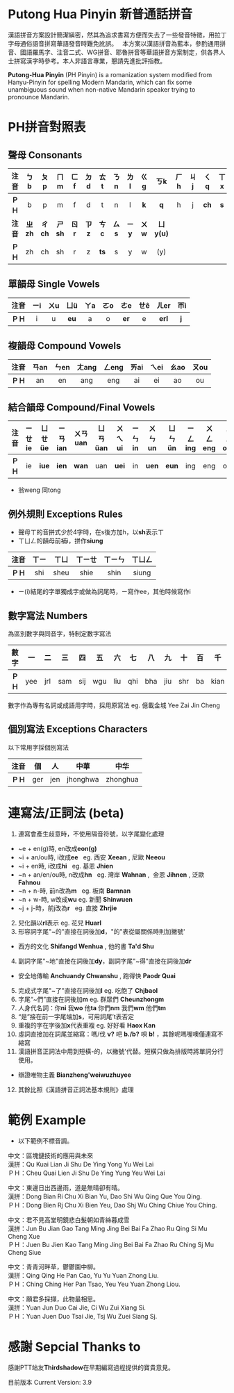 # Putong Hua Pinyin 新普通話拼音
漢語拼音方案設計簡潔縝密，然其為追求書寫方便而失去了一些發音特徵，用拉丁字母通俗語音拼寫華語發音時難免訛誤。  
本方案以漢語拼音為藍本，參酌通用拼音、國語羅馬字、注音二式、WG拼音、耶魯拼音等華語拼音方案制定，供各界人士拼寫漢字時參考。本人非語言專業，懇請先進批評指教。  
  
**Putong-Hua Pinyin** (PH Pinyin) is a romanization system modified from Hanyu-Pinyin for spelling Modern Mandarin, which can fix some unambiguous sound when non-native Mandarin speaker trying to pronounce Mandarin.

# PH拼音對照表   

## 聲母 Consonants
|**注音**|ㄅb|ㄆp|ㄇm|ㄈf|ㄉd|ㄊt|ㄋn|ㄌl|ㄍg|ㄎk|ㄏh|ㄐj|ㄑq|ㄒx
|:----:|:----:|:----:|:----:|:----:|:----:|:----:|:----:|:----:|:----:|:----:|:----:|:----:|:----:|:----:|
|**ＰＨ**|b|p|m|f|d|t|n|l|**k**|**q**|h|j|**ch**|**s**
|**注音**|**ㄓzh**|**ㄔch**|**ㄕsh**|**ㄖr**|**ㄗz**|**ㄘc**|**ㄙs**|**ㄧy**|**ㄨw**|**ㄩy(u)**
|**ＰＨ**|zh|ch|sh|r|z|**ts**|s|y|w|(y)

## 單韻母 Single Vowels
|**注音**|ㄧi|ㄨu|ㄩü|ㄚa|ㄛo|ㄜe|ㄝê|ㄦer|ㄭi
|:----:|:----:|:----:|:----:|:----:|:----:|:----:|:----:|:----:|:----:|
|**ＰＨ**|i|u|**eu**|a|o|**er**|e|**erl**|**j** 

## 複韻母 Compound Vowels
|**注音**|ㄢan|ㄣen|ㄤang|ㄥeng|ㄞai|ㄟei|ㄠao|ㄡou|
|:----:|:----:|:----:|:----:|:----:|:----:|:----:|:----:|:----:|
|**ＰＨ**|an|en|ang|eng|ai|ei|ao|ou

## 結合韻母 Compound/Final Vowels
|**注音**|ㄧㄝ ie|ㄩㄝüe|ㄧㄢian|ㄨㄢuan|ㄩㄢüan|ㄨㄟ ui|ㄧㄣ in|ㄨㄣun|ㄩㄣün|ㄧㄥing|ㄨㄥeng|ㄨㄥong|ㄩㄥiong
|:----:|:----:|:----:|:----:|:----:|:----:|:----:|:----:|:----:|:----:|:----:| :----:| :----:| :----:|
|**ＰＨ**|ie|**iue**|**ien**|**wan**|uan|**uei**|in|**uen**|**eun**|ing|eng|ong|**ung**
* 翁weng 同tong

## 例外規則 Exceptions Rules
* 聲母ㄒ的音拼式少於4字時，在s後方加h，以**sh**表示ㄒ
* ㄒㄩㄥ的韻母前補i，拼作**siung**

|**注音**|ㄒㄧ|ㄒㄩ|ㄒㄧㄝ|ㄒㄧㄣ|ㄒㄩㄥ|
|:----:|:----:|:----:|:----:|:----:| :----:|
|**ＰＨ**|shi|sheu|shie|shin|siung|
* ㄧ(i)結尾的字單獨成字或做為詞尾時，ㄧ寫作ee，其他時候寫作i

## 數字寫法 Numbers
為區別數字與同音字，特制定數字寫法

|**數字**|一|二|三|四|五|六|七|八|九|十|百|千|萬|億
|:----:|:----:|:----:|:----:|:----:|:----:|:----:|:----:|:----:|:----:|:----:|:----:|:----:|:----:| :----:|
|**ＰＨ**|yee|jrl|sam|sij|wgu|liu|qhi|bha|jiu|shr|ba|kian|van|yir

數字作為專有名詞或成語用字時，採用原寫法 eg. 億載金城 Yee Zai Jin Cheng

## 個別寫法 Exceptions Characters
以下常用字採個別寫法

|**注音**|個|人|中華|中华|
|:----:|:----:|:----:|:----:|:----:|
|**ＰＨ**|ger|jen|jhonghwa|zhonghua|

# 連寫法/正詞法 (beta)
1. 連寫會產生歧意時，不使用隔音符號，以字尾變化處理
* ~e + en(g)時, en改成**eon(g)**
* ~i + an/ou時, i改成**ee**  
eg. 西安 **Xeean** , 尼歐 **Neeou**
* ~i + en時, i改成**hi**  
eg. 基恩 **Jhien**
* ~n + an/en/ou時, n改成**hn**  
eg. 灣岸 **Wahnan** ,  金恩 **Jihnen** , 泛歐 **Fahnou**
* ~n + n-時, 前n改為**m**  
eg. 板南 **Bamnan**
* ~n + w-時, w改成**wu**
eg. 新聞 **Shinwuen**
* ~j + j-時，前j改為**r**  
eg. 直接 **Zhrjie**
2. 兒化韻以**rl**表示
eg. 花兒 **Huarl**
3. 形容詞字尾"~的"直接在詞後加**d**，"的"表從屬關係時則加撇號'
* 西方的文化 **Shifangd Wenhua** , 他的書 **Ta'd Shu**
4. 副詞字尾"~地"直接在詞後加**dy**，副詞字尾"~得"直接在詞後加**dr**
* 安全地傳輸 **Anchuandy Chwanshu** , 跑得快 **Paodr Quai**
5. 完成式字尾"~了"直接在詞後加**l**
eg. 吃飽了 **Chjbaol**
6. 字尾“~們”直接在詞後加**m**
eg. 群眾們 **Cheunzhongm**
7. 人身代名詞：你**ni** 我**wo** 他**ta** 你們**nm** 我們**wm** 他們**tm**
8. “是”接在前一字尾端加**s**，可用詞尾’t表否定
9. 重複的字在字後加**x**代表重複
eg. 好好看 **Haox Kan**
10. 虛詞直接加在詞尾並縮寫：嗎/伐 **v?** 吧 **b./b?** 唄 **b!** ，其餘呢嗎喔噢僅連寫不縮寫
11. 漢語拼音正詞法中用到短橫-的，以撇號'代替。短橫只做為排版時將單詞分行使用。
* 辯證唯物主義 **Bianzheng'weiwuzhuyee**
12. 其餘比照《漢語拼音正詞法基本規則》處理

# 範例 Example
* 以下範例不標音調。
  
中文：區塊鏈技術的應用與未來  
漢拼：Qu Kuai Lian Ji Shu De Ying Yong Yu Wei Lai  
ＰＨ：Cheu Quai Lien Ji Shu De Ying Yung Yeu Wei Lai  
  
中文：東邊日出西邊雨，道是無晴卻有晴。  
漢拼：Dong Bian Ri Chu Xi Bian Yu, Dao Shi Wu Qing Que You Qing.  
ＰＨ：Dong Bien Rj Chu Xi Bien Yeu, Dao Shj Wu Ching Chiue You Ching.  
 
中文：君不見高堂明鏡悲白髮朝如青絲暮成雪  
漢拼：Jun Bu Jian Gao Tang Ming Jing Bei Bai Fa Zhao Ru Qing Si Mu Cheng Xue   
ＰＨ：Juen Bu Jien Kao Tang Ming Jing Bei Bai Fa Zhao Ru Ching Sj Mu Cheng Siue

中文：青青河畔草，鬱鬱園中柳。  
漢拼：Qing Qing He Pan Cao, Yu Yu Yuan Zhong Liu.  
ＰＨ：Ching Ching Her Pan Tsao, Yeu Yeu Yuan Zhong Liou.  
  
中文：願君多採擷，此物最相思。  
漢拼：Yuan Jun Duo Cai Jie, Ci Wu Zui Xiang Si.  
ＰＨ：Yuan Juen Duo Tsai Jie, Tsj Wu Zuei Siang Sj.

# 感謝 Sepcial Thanks to
感謝PTT站友**Thirdshadow**在早期編寫過程提供的寶貴意見。  
  
目前版本 Current Version: 3.9  
